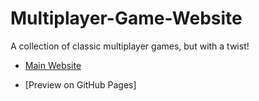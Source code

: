 # Multiplayer-Game-Website
A collection of classic multiplayer games, but with a twist!

- [Main Website](https://multiclassics.com/)

- [Preview on GitHub Pages]
